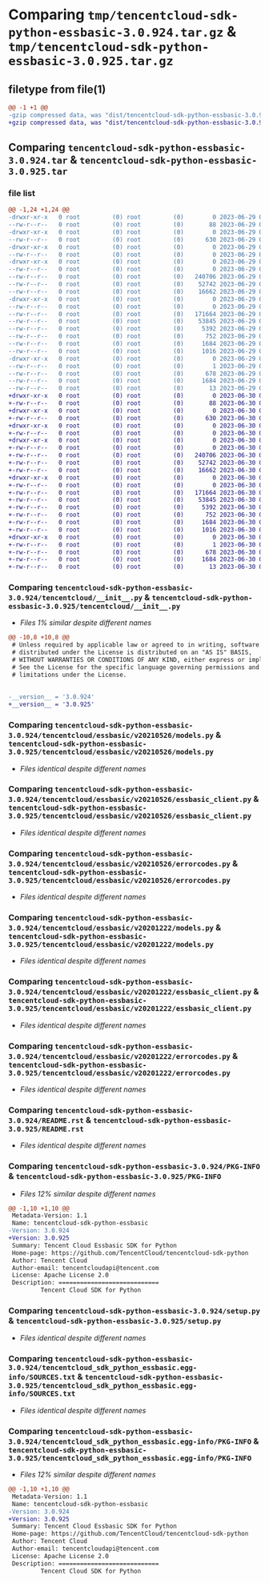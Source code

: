 # Comparing `tmp/tencentcloud-sdk-python-essbasic-3.0.924.tar.gz` & `tmp/tencentcloud-sdk-python-essbasic-3.0.925.tar.gz`

## filetype from file(1)

```diff
@@ -1 +1 @@
-gzip compressed data, was "dist/tencentcloud-sdk-python-essbasic-3.0.924.tar", last modified: Thu Jun 29 00:31:10 2023, max compression
+gzip compressed data, was "dist/tencentcloud-sdk-python-essbasic-3.0.925.tar", last modified: Fri Jun 30 02:13:57 2023, max compression
```

## Comparing `tencentcloud-sdk-python-essbasic-3.0.924.tar` & `tencentcloud-sdk-python-essbasic-3.0.925.tar`

### file list

```diff
@@ -1,24 +1,24 @@
-drwxr-xr-x   0 root         (0) root         (0)        0 2023-06-29 00:31:10.000000 tencentcloud-sdk-python-essbasic-3.0.924/
--rw-r--r--   0 root         (0) root         (0)       88 2023-06-29 00:31:10.000000 tencentcloud-sdk-python-essbasic-3.0.924/setup.cfg
-drwxr-xr-x   0 root         (0) root         (0)        0 2023-06-29 00:31:10.000000 tencentcloud-sdk-python-essbasic-3.0.924/tencentcloud/
--rw-r--r--   0 root         (0) root         (0)      630 2023-06-29 00:31:10.000000 tencentcloud-sdk-python-essbasic-3.0.924/tencentcloud/__init__.py
-drwxr-xr-x   0 root         (0) root         (0)        0 2023-06-29 00:31:10.000000 tencentcloud-sdk-python-essbasic-3.0.924/tencentcloud/essbasic/
--rw-r--r--   0 root         (0) root         (0)        0 2023-06-29 00:31:10.000000 tencentcloud-sdk-python-essbasic-3.0.924/tencentcloud/essbasic/__init__.py
-drwxr-xr-x   0 root         (0) root         (0)        0 2023-06-29 00:31:10.000000 tencentcloud-sdk-python-essbasic-3.0.924/tencentcloud/essbasic/v20210526/
--rw-r--r--   0 root         (0) root         (0)        0 2023-06-29 00:31:10.000000 tencentcloud-sdk-python-essbasic-3.0.924/tencentcloud/essbasic/v20210526/__init__.py
--rw-r--r--   0 root         (0) root         (0)   240706 2023-06-29 00:31:10.000000 tencentcloud-sdk-python-essbasic-3.0.924/tencentcloud/essbasic/v20210526/models.py
--rw-r--r--   0 root         (0) root         (0)    52742 2023-06-29 00:31:10.000000 tencentcloud-sdk-python-essbasic-3.0.924/tencentcloud/essbasic/v20210526/essbasic_client.py
--rw-r--r--   0 root         (0) root         (0)    16662 2023-06-29 00:31:10.000000 tencentcloud-sdk-python-essbasic-3.0.924/tencentcloud/essbasic/v20210526/errorcodes.py
-drwxr-xr-x   0 root         (0) root         (0)        0 2023-06-29 00:31:10.000000 tencentcloud-sdk-python-essbasic-3.0.924/tencentcloud/essbasic/v20201222/
--rw-r--r--   0 root         (0) root         (0)        0 2023-06-29 00:31:10.000000 tencentcloud-sdk-python-essbasic-3.0.924/tencentcloud/essbasic/v20201222/__init__.py
--rw-r--r--   0 root         (0) root         (0)   171664 2023-06-29 00:31:10.000000 tencentcloud-sdk-python-essbasic-3.0.924/tencentcloud/essbasic/v20201222/models.py
--rw-r--r--   0 root         (0) root         (0)    53845 2023-06-29 00:31:10.000000 tencentcloud-sdk-python-essbasic-3.0.924/tencentcloud/essbasic/v20201222/essbasic_client.py
--rw-r--r--   0 root         (0) root         (0)     5392 2023-06-29 00:31:10.000000 tencentcloud-sdk-python-essbasic-3.0.924/tencentcloud/essbasic/v20201222/errorcodes.py
--rw-r--r--   0 root         (0) root         (0)      752 2023-06-29 00:31:10.000000 tencentcloud-sdk-python-essbasic-3.0.924/README.rst
--rw-r--r--   0 root         (0) root         (0)     1684 2023-06-29 00:31:10.000000 tencentcloud-sdk-python-essbasic-3.0.924/PKG-INFO
--rw-r--r--   0 root         (0) root         (0)     1016 2023-06-29 00:31:10.000000 tencentcloud-sdk-python-essbasic-3.0.924/setup.py
-drwxr-xr-x   0 root         (0) root         (0)        0 2023-06-29 00:31:10.000000 tencentcloud-sdk-python-essbasic-3.0.924/tencentcloud_sdk_python_essbasic.egg-info/
--rw-r--r--   0 root         (0) root         (0)        1 2023-06-29 00:31:10.000000 tencentcloud-sdk-python-essbasic-3.0.924/tencentcloud_sdk_python_essbasic.egg-info/dependency_links.txt
--rw-r--r--   0 root         (0) root         (0)      678 2023-06-29 00:31:10.000000 tencentcloud-sdk-python-essbasic-3.0.924/tencentcloud_sdk_python_essbasic.egg-info/SOURCES.txt
--rw-r--r--   0 root         (0) root         (0)     1684 2023-06-29 00:31:10.000000 tencentcloud-sdk-python-essbasic-3.0.924/tencentcloud_sdk_python_essbasic.egg-info/PKG-INFO
--rw-r--r--   0 root         (0) root         (0)       13 2023-06-29 00:31:10.000000 tencentcloud-sdk-python-essbasic-3.0.924/tencentcloud_sdk_python_essbasic.egg-info/top_level.txt
+drwxr-xr-x   0 root         (0) root         (0)        0 2023-06-30 02:13:57.000000 tencentcloud-sdk-python-essbasic-3.0.925/
+-rw-r--r--   0 root         (0) root         (0)       88 2023-06-30 02:13:57.000000 tencentcloud-sdk-python-essbasic-3.0.925/setup.cfg
+drwxr-xr-x   0 root         (0) root         (0)        0 2023-06-30 02:13:57.000000 tencentcloud-sdk-python-essbasic-3.0.925/tencentcloud/
+-rw-r--r--   0 root         (0) root         (0)      630 2023-06-30 02:13:57.000000 tencentcloud-sdk-python-essbasic-3.0.925/tencentcloud/__init__.py
+drwxr-xr-x   0 root         (0) root         (0)        0 2023-06-30 02:13:57.000000 tencentcloud-sdk-python-essbasic-3.0.925/tencentcloud/essbasic/
+-rw-r--r--   0 root         (0) root         (0)        0 2023-06-30 02:13:57.000000 tencentcloud-sdk-python-essbasic-3.0.925/tencentcloud/essbasic/__init__.py
+drwxr-xr-x   0 root         (0) root         (0)        0 2023-06-30 02:13:57.000000 tencentcloud-sdk-python-essbasic-3.0.925/tencentcloud/essbasic/v20210526/
+-rw-r--r--   0 root         (0) root         (0)        0 2023-06-30 02:13:57.000000 tencentcloud-sdk-python-essbasic-3.0.925/tencentcloud/essbasic/v20210526/__init__.py
+-rw-r--r--   0 root         (0) root         (0)   240706 2023-06-30 02:13:57.000000 tencentcloud-sdk-python-essbasic-3.0.925/tencentcloud/essbasic/v20210526/models.py
+-rw-r--r--   0 root         (0) root         (0)    52742 2023-06-30 02:13:57.000000 tencentcloud-sdk-python-essbasic-3.0.925/tencentcloud/essbasic/v20210526/essbasic_client.py
+-rw-r--r--   0 root         (0) root         (0)    16662 2023-06-30 02:13:57.000000 tencentcloud-sdk-python-essbasic-3.0.925/tencentcloud/essbasic/v20210526/errorcodes.py
+drwxr-xr-x   0 root         (0) root         (0)        0 2023-06-30 02:13:57.000000 tencentcloud-sdk-python-essbasic-3.0.925/tencentcloud/essbasic/v20201222/
+-rw-r--r--   0 root         (0) root         (0)        0 2023-06-30 02:13:57.000000 tencentcloud-sdk-python-essbasic-3.0.925/tencentcloud/essbasic/v20201222/__init__.py
+-rw-r--r--   0 root         (0) root         (0)   171664 2023-06-30 02:13:57.000000 tencentcloud-sdk-python-essbasic-3.0.925/tencentcloud/essbasic/v20201222/models.py
+-rw-r--r--   0 root         (0) root         (0)    53845 2023-06-30 02:13:57.000000 tencentcloud-sdk-python-essbasic-3.0.925/tencentcloud/essbasic/v20201222/essbasic_client.py
+-rw-r--r--   0 root         (0) root         (0)     5392 2023-06-30 02:13:57.000000 tencentcloud-sdk-python-essbasic-3.0.925/tencentcloud/essbasic/v20201222/errorcodes.py
+-rw-r--r--   0 root         (0) root         (0)      752 2023-06-30 02:13:57.000000 tencentcloud-sdk-python-essbasic-3.0.925/README.rst
+-rw-r--r--   0 root         (0) root         (0)     1684 2023-06-30 02:13:57.000000 tencentcloud-sdk-python-essbasic-3.0.925/PKG-INFO
+-rw-r--r--   0 root         (0) root         (0)     1016 2023-06-30 02:13:57.000000 tencentcloud-sdk-python-essbasic-3.0.925/setup.py
+drwxr-xr-x   0 root         (0) root         (0)        0 2023-06-30 02:13:57.000000 tencentcloud-sdk-python-essbasic-3.0.925/tencentcloud_sdk_python_essbasic.egg-info/
+-rw-r--r--   0 root         (0) root         (0)        1 2023-06-30 02:13:57.000000 tencentcloud-sdk-python-essbasic-3.0.925/tencentcloud_sdk_python_essbasic.egg-info/dependency_links.txt
+-rw-r--r--   0 root         (0) root         (0)      678 2023-06-30 02:13:57.000000 tencentcloud-sdk-python-essbasic-3.0.925/tencentcloud_sdk_python_essbasic.egg-info/SOURCES.txt
+-rw-r--r--   0 root         (0) root         (0)     1684 2023-06-30 02:13:57.000000 tencentcloud-sdk-python-essbasic-3.0.925/tencentcloud_sdk_python_essbasic.egg-info/PKG-INFO
+-rw-r--r--   0 root         (0) root         (0)       13 2023-06-30 02:13:57.000000 tencentcloud-sdk-python-essbasic-3.0.925/tencentcloud_sdk_python_essbasic.egg-info/top_level.txt
```

### Comparing `tencentcloud-sdk-python-essbasic-3.0.924/tencentcloud/__init__.py` & `tencentcloud-sdk-python-essbasic-3.0.925/tencentcloud/__init__.py`

 * *Files 1% similar despite different names*

```diff
@@ -10,8 +10,8 @@
 # Unless required by applicable law or agreed to in writing, software
 # distributed under the License is distributed on an "AS IS" BASIS,
 # WITHOUT WARRANTIES OR CONDITIONS OF ANY KIND, either express or implied.
 # See the License for the specific language governing permissions and
 # limitations under the License.
 
 
-__version__ = '3.0.924'
+__version__ = '3.0.925'
```

### Comparing `tencentcloud-sdk-python-essbasic-3.0.924/tencentcloud/essbasic/v20210526/models.py` & `tencentcloud-sdk-python-essbasic-3.0.925/tencentcloud/essbasic/v20210526/models.py`

 * *Files identical despite different names*

### Comparing `tencentcloud-sdk-python-essbasic-3.0.924/tencentcloud/essbasic/v20210526/essbasic_client.py` & `tencentcloud-sdk-python-essbasic-3.0.925/tencentcloud/essbasic/v20210526/essbasic_client.py`

 * *Files identical despite different names*

### Comparing `tencentcloud-sdk-python-essbasic-3.0.924/tencentcloud/essbasic/v20210526/errorcodes.py` & `tencentcloud-sdk-python-essbasic-3.0.925/tencentcloud/essbasic/v20210526/errorcodes.py`

 * *Files identical despite different names*

### Comparing `tencentcloud-sdk-python-essbasic-3.0.924/tencentcloud/essbasic/v20201222/models.py` & `tencentcloud-sdk-python-essbasic-3.0.925/tencentcloud/essbasic/v20201222/models.py`

 * *Files identical despite different names*

### Comparing `tencentcloud-sdk-python-essbasic-3.0.924/tencentcloud/essbasic/v20201222/essbasic_client.py` & `tencentcloud-sdk-python-essbasic-3.0.925/tencentcloud/essbasic/v20201222/essbasic_client.py`

 * *Files identical despite different names*

### Comparing `tencentcloud-sdk-python-essbasic-3.0.924/tencentcloud/essbasic/v20201222/errorcodes.py` & `tencentcloud-sdk-python-essbasic-3.0.925/tencentcloud/essbasic/v20201222/errorcodes.py`

 * *Files identical despite different names*

### Comparing `tencentcloud-sdk-python-essbasic-3.0.924/README.rst` & `tencentcloud-sdk-python-essbasic-3.0.925/README.rst`

 * *Files identical despite different names*

### Comparing `tencentcloud-sdk-python-essbasic-3.0.924/PKG-INFO` & `tencentcloud-sdk-python-essbasic-3.0.925/PKG-INFO`

 * *Files 12% similar despite different names*

```diff
@@ -1,10 +1,10 @@
 Metadata-Version: 1.1
 Name: tencentcloud-sdk-python-essbasic
-Version: 3.0.924
+Version: 3.0.925
 Summary: Tencent Cloud Essbasic SDK for Python
 Home-page: https://github.com/TencentCloud/tencentcloud-sdk-python
 Author: Tencent Cloud
 Author-email: tencentcloudapi@tencent.com
 License: Apache License 2.0
 Description: ============================
         Tencent Cloud SDK for Python
```

### Comparing `tencentcloud-sdk-python-essbasic-3.0.924/setup.py` & `tencentcloud-sdk-python-essbasic-3.0.925/setup.py`

 * *Files identical despite different names*

### Comparing `tencentcloud-sdk-python-essbasic-3.0.924/tencentcloud_sdk_python_essbasic.egg-info/SOURCES.txt` & `tencentcloud-sdk-python-essbasic-3.0.925/tencentcloud_sdk_python_essbasic.egg-info/SOURCES.txt`

 * *Files identical despite different names*

### Comparing `tencentcloud-sdk-python-essbasic-3.0.924/tencentcloud_sdk_python_essbasic.egg-info/PKG-INFO` & `tencentcloud-sdk-python-essbasic-3.0.925/tencentcloud_sdk_python_essbasic.egg-info/PKG-INFO`

 * *Files 12% similar despite different names*

```diff
@@ -1,10 +1,10 @@
 Metadata-Version: 1.1
 Name: tencentcloud-sdk-python-essbasic
-Version: 3.0.924
+Version: 3.0.925
 Summary: Tencent Cloud Essbasic SDK for Python
 Home-page: https://github.com/TencentCloud/tencentcloud-sdk-python
 Author: Tencent Cloud
 Author-email: tencentcloudapi@tencent.com
 License: Apache License 2.0
 Description: ============================
         Tencent Cloud SDK for Python
```

